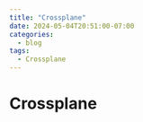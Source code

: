 ```yaml
---
title: "Crossplane"
date: 2024-05-04T20:51:00-07:00
categories:
  - blog
tags:
  - Crossplane
---
```


# Crossplane